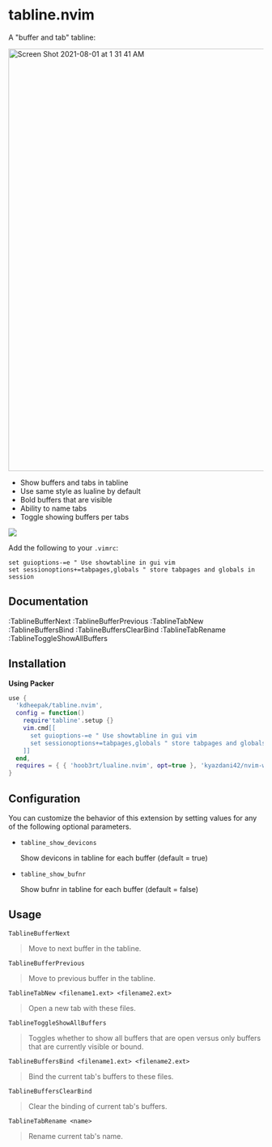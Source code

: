 # tabline.nvim

A "buffer and tab" tabline:

<img width="835" alt="Screen Shot 2021-08-01 at 1 31 41 AM" src="https://user-images.githubusercontent.com/1813121/127763079-4be5c3ce-bad2-4c76-ae16-3d22efb983ed.png">

- Show buffers and tabs in tabline
- Use same style as lualine by default
- Bold buffers that are visible
- Ability to name tabs
- Toggle showing buffers per tabs

![](https://user-images.githubusercontent.com/1813121/128622268-173d2d40-a391-4fc7-b3ad-d10f2be97013.gif)

Add the following to your `.vimrc`:

```
set guioptions-=e " Use showtabline in gui vim
set sessionoptions+=tabpages,globals " store tabpages and globals in session
```

## Documentation

:TablineBufferNext
:TablineBufferPrevious
:TablineTabNew
:TablineBuffersBind
:TablineBuffersClearBind
:TablineTabRename
:TablineToggleShowAllBuffers

## Installation

**Using Packer**

```lua
use {
  'kdheepak/tabline.nvim',
  config = function()
    require'tabline'.setup {}
    vim.cmd[[
      set guioptions-=e " Use showtabline in gui vim
      set sessionoptions+=tabpages,globals " store tabpages and globals in session
    ]]
  end,
  requires = { { 'hoob3rt/lualine.nvim', opt=true }, 'kyazdani42/nvim-web-devicons' }
}
```

## Configuration

You can customize the behavior of this extension by setting values for any of the following optional parameters.

- `tabline_show_devicons`

  Show devicons in tabline for each buffer (default = true)

- `tabline_show_bufnr`

  Show bufnr in tabline for each buffer (default = false)

## Usage

`TablineBufferNext`

> Move to next buffer in the tabline.

`TablineBufferPrevious`

> Move to previous buffer in the tabline.

`TablineTabNew <filename1.ext> <filename2.ext>`

> Open a new tab with these files.

`TablineToggleShowAllBuffers`

> Toggles whether to show all buffers that are open versus only buffers that are currently visible or bound.

`TablineBuffersBind <filename1.ext> <filename2.ext>`

> Bind the current tab's buffers to these files.

`TablineBuffersClearBind`

> Clear the binding of current tab's buffers.

`TablineTabRename <name>`

> Rename current tab's name.

